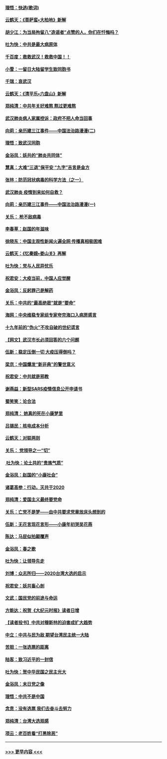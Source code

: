#### [理悟：快逃(歌词)](../pages/nsc993/n11838083.md?t=02021144) 
#### [云鹤天：《菩萨蛮▪大柏地》新解](../pages/nsc993/n11838059.md?t=02021144) 
#### [胡少江：为当局拘留八“造谣者”点赞的人，你们在忏悔吗？](../pages/nsc993/n11836801.md?t=02021144) 
#### [吐为快：中共是最大病原体](../pages/nsc993/n11836748.md?t=02021144) 
#### [千百度：救救武汉！救救中国！！](../pages/nsc993/n11836145.md?t=02021144) 
#### [小雪：一留日大陆留学生致同胞书](../pages/nsc993/n11834624.md?t=02021144) 
#### [千瑞：哀武汉](../pages/nsc993/n11833647.md?t=02021144) 
#### [云鹤天：《清平乐▪六盘山》新解](../pages/nsc993/n11833611.md?t=02021144) 
#### [郑纯清：中共年关好难熬 熬过更难熬](../pages/nsc993/n11833489.md?t=02021144) 
#### [武汉肺炎病人家属控诉：政府不把人命当回事](../pages/nsc993/n11833205.md?t=02021144) 
#### [向莉：亲历建三江事件——中国法治路漫漫(二)](../pages/nsc993/n11829102.md?t=02021144) 
#### [理悟：致武汉同胞](../pages/nsc993/n11831522.md?t=02021144) 
#### [金浴凤：妖共的“肺炎共同体”](../pages/nsc993/n11829448.md?t=02021144) 
#### [慧真：大难“三退”保平安 “九字”吉言是金方](../pages/nsc993/n11829501.md?t=02021144) 
#### [张林：防范冠状病毒的科学方法（之一）](../pages/nsc993/n11828618.md?t=02021144) 
#### [武汉肺炎 疫情到来如何自救？](../pages/nsc993/n11827632.md?t=02021144) 
#### [向莉：亲历建三江事件——中国法治路漫漫(一)](../pages/nsc993/n11827190.md?t=02021144) 
#### [关乐： 枪不敌病毒](../pages/nsc993/n11826746.md?t=02021144) 
#### [李春草：赵国的年滋味](../pages/nsc993/n11826321.md?t=02021144) 
#### [徐晓东：中国主观性新闻火遍全网 传播真相极困难](../pages/nsc993/n11826508.md?t=02021144) 
#### [云鹤天：《忆秦娥▪娄山关》再解](../pages/nsc993/n11824682.md?t=02021144) 
#### [吐为快：党与人民异忧乐](../pages/nsc993/n11824660.md?t=02021144) 
#### [祝君安：大疫当前，中国人应觉醒](../pages/nsc993/n11821946.md?t=02021144) 
#### [金浴凤：反躬罪己是解药](../pages/nsc993/n11820280.md?t=02021144) 
#### [关乐：中共的“最高绝密”就是“要命”](../pages/nsc993/n11816946.md?t=02021144) 
#### [海网：中央维稳专家组专家夸完海口入病房感言](../pages/nsc993/n11815138.md?t=02021144) 
#### [十九年前的“伪火”不攻自破的世纪谎言](../pages/nsc993/n11813238.md?t=02021144) 
#### [【网文】武汉市长必须回答的六个问题](../pages/nsc993/n11813848.md?t=02021144) 
#### [伍新：稳定压倒一切 大疫压得倒吗？](../pages/nsc993/n11812634.md?t=02021144) 
#### [梁京：中国爆发“新非典”的警世意义](../pages/nsc993/n11812554.md?t=02021144) 
#### [祝君安：中共就是邪教](../pages/nsc993/n11812431.md?t=02021144) 
#### [谢燕益：新型SARS疫情信息公开申请书](../pages/nsc993/n11808840.md?t=02021144) 
#### [蜀笑笑：论合法](../pages/nsc993/n11808064.md?t=02021144) 
#### [郑纯清： 她真的死在小康梦里](../pages/nsc993/n11806623.md?t=02021144) 
#### [吕锡民：核电成本分析](../pages/nsc993/n11806284.md?t=02021144) 
#### [云鹤天：对联两则](../pages/nsc993/n11805957.md?t=02021144) 
#### [关乐： 党领导之一“切”](../pages/nsc993/n11804505.md?t=02021144) 
#### [ 吐为快：论土共的“贵族气质”](../pages/nsc993/n11804490.md?t=02021144) 
#### [金浴凤：赵国的“小康社会”](../pages/nsc993/n11804452.md?t=02021144) 
#### [诸葛高参：行动，灭共于2020](../pages/nsc993/n11804120.md?t=02021144) 
#### [郑纯清：爱国主义最终要党命](../pages/nsc993/n11802197.md?t=02021144) 
#### [关乐：亡党不是梦——由中共要求党章放床头想到的](../pages/nsc993/n11802156.md?t=02021144) 
#### [伍新：无花言现花言形——小康年初哭吴花燕](../pages/nsc993/n11800044.md?t=02021144) 
#### [陈达：马屁似拍颠覆声](../pages/nsc993/n11800010.md?t=02021144) 
#### [金浴凤：春之歌](../pages/nsc993/n11797687.md?t=02021144) 
#### [吐为快：让领导先走](../pages/nsc993/n11797512.md?t=02021144) 
#### [刘博：众志所归——2020台湾大选的启示](../pages/nsc993/n11796878.md?t=02021144) 
#### [祝君安：妖共畜心剖](../pages/nsc993/n11794273.md?t=02021144) 
#### [文武：国民党的前途与命运](../pages/nsc993/n11794198.md?t=02021144) 
#### [方能达：祝贺《大纪元时报》读者日增](../pages/nsc993/n11793807.md?t=02021144) 
#### [【读者投书】中共对穆斯林的迫害成扩大趋势](../pages/nsc993/n11791371.md?t=02021144) 
#### [中立：中共与民为敌 期望台湾民主统一大陆](../pages/nsc993/n11790392.md?t=02021144) 
#### [苦胆：一张选票的距离](../pages/nsc993/n11788914.md?t=02021144) 
#### [陆客：致习近平的一封信](../pages/nsc993/n11788867.md?t=02021144) 
#### [吐为快：贺中华民国之民主光大](../pages/nsc993/n11788618.md?t=02021144) 
#### [金浴凤：末日党之像](../pages/nsc993/n11787475.md?t=02021144) 
#### [理悟：中共不是中国](../pages/nsc993/n11787463.md?t=02021144) 
#### [念贲：没有选票  我们去奋斗去努力](../pages/nsc993/n11787398.md?t=02021144) 
#### [郑纯清：台湾大选观感](../pages/nsc993/n11786210.md?t=02021144) 
#### [项云：老百姓看“打黑除恶”](../pages/nsc993/n11785398.md?t=02021144) 

----
#### [ >>> 更早内容 <<< ](../indexes/nsc993-earlier.md)
